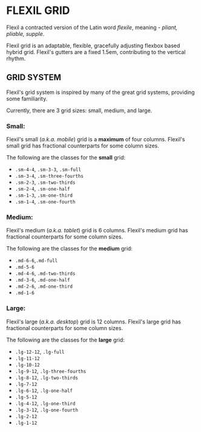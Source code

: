 # FLEXIL GRID

Flexil a contracted version of the Latin word _flexile_, meaning - _pliant, pliable, supple_.

Flexil grid is an adaptable, flexible, gracefully adjusting flexbox based hybrid grid.  Flexil's gutters are a fixed 1.5em, contributing to the vertical rhythm.


## GRID SYSTEM

Flexil's grid system is inspired by many of the great grid systems, providing some familiarity.

Currently, there are 3 grid sizes: small, medium, and large.


### Small:
Flexil's small (_a.k.a. mobile_) grid is a **maximum** of four columns.  Flexil's small grid has fractional counterparts for some column sizes.

The following are the classes for the **small** grid:
+ `.sm-4-4`, `.sm-3-3`, `.sm-full`
+ `.sm-3-4`, `.sm-three-fourths`
+ `.sm-2-3`, `.sm-two-thirds`
+ `.sm-2-4`, `.sm-one-half`
+ `.sm-1-3`, `.sm-one-third`
+ `.sm-1-4`, `.sm-one-fourth`


### Medium:
Flexil's medium (_a.k.a. tablet_) grid is 6 columns.  Flexil's medium grid has fractional counterparts for some column sizes.

The following are the classes for the **medium** grid:
+ `.md-6-6`,`.md-full`
+ `.md-5-6`
+ `.md-4-6`, `.md-two-thirds`
+ `.md-3-6`, `.md-one-half`
+ `.md-2-6`, `.md-one-third`
+ `.md-1-6`


### Large:
Flexil's large (_a.k.a. desktop_) grid is 12 columns.  Flexil's large grid has fractional counterparts for some column sizes.

The following are the classes for the **large** grid:
+ `.lg-12-12`, `.lg-full`
+ `.lg-11-12`
+ `.lg-10-12`
+ `.lg-9-12`, `.lg-three-fourths`
+ `.lg-8-12`, `.lg-two-thirds`
+ `.lg-7-12`
+ `.lg-6-12`, `.lg-one-half`
+ `.lg-5-12`
+ `.lg-4-12`, `.lg-one-third`
+ `.lg-3-12`, `.lg-one-fourth`
+ `.lg-2-12`
+ `.lg-1-12`
